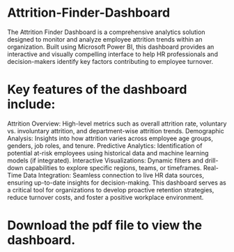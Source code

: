 # Attrition-Finder-Dashboard

The Attrition Finder Dashboard is a comprehensive analytics solution designed to monitor and analyze employee attrition trends within an organization. Built using Microsoft Power BI, this dashboard provides an interactive and visually compelling interface to help HR professionals and decision-makers identify key factors contributing to employee turnover.

# Key features of the dashboard include:

Attrition Overview: High-level metrics such as overall attrition rate, voluntary vs. involuntary attrition, and department-wise attrition trends.
Demographic Analysis: Insights into how attrition varies across employee age groups, genders, job roles, and tenure.
Predictive Analytics: Identification of potential at-risk employees using historical data and machine learning models (if integrated).
Interactive Visualizations: Dynamic filters and drill-down capabilities to explore specific regions, teams, or timeframes.
Real-Time Data Integration: Seamless connection to live HR data sources, ensuring up-to-date insights for decision-making.
This dashboard serves as a critical tool for organizations to develop proactive retention strategies, reduce turnover costs, and foster a positive workplace environment.

# Download the pdf file to view the dashboard.
